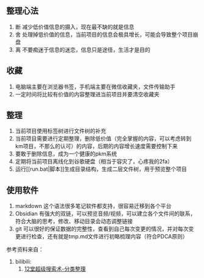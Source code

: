 ## 整理心法
1. 断 减少低价值信息的摄入，现在最不缺的就是信息
2. 舍 处理掉低价值的信息，当前项目的信息会极具增长，可能会导致整个项目崩盘
3. 离 不要痴迷于信息的迷恋，信息只是途径，生活才是目的

## 收藏
1. 电脑端主要在浏览器书签，手机端主要在微信收藏夹，文件传输助手
2. 一定时间将比较有价值的内容整理进当前项目并要清空收藏夹

## 整理
1. 当前项目使用标签树进行文件树的补充
2. 当前项目需要进行定期整理，删除低价值（完全掌握的内容，可以考虑转到km项目，不那么的认可）的内容，后期的内容增长速度需要控制下来
3. 要敢于删除信息，成为一个健康的pkm系统
4. 定期将当前项目离线化到谷歌硬盘（相当于容灾了，心疼我的2fa）
5. 运行[[run.bat|脚本]]生成目录结构，生成二层文件树，用于预览整个项目

## 使用软件
1. markdown 这个语法很多笔记软件都支持，很容易迁移到各个平台
2. Obsidian 有强大的双链，可以预览音频/视频，可以建立各个文件间的联系，符合大脑的思考，修改、移动目录会动态调整链接
3. git 可以很好的保证数据的完整性，查看到自己每次变更的情况，并对每次变更进行检查，还有就是tmp.md文件进行初略梳理内容（符合PDCA原则）

参考资料来自：
1. bilibili:
   1. [12堂超级搜索术-分类整理](https://www.bilibili.com/video/BV1VJ41197sy?p=4)